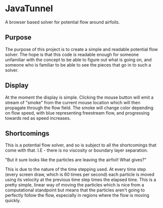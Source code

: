 # JavaTunnel
A browser based solver for potential flow around airfoils.

## Purpose

The purpose of this project is to create a simple and readable potential flow solver. The hope is that this code is readable enough for someone unfamiliar with the concept to be able to figure out what is going on, and someone who is familiar to be able to see the pieces that go in to such a solver.

## Display

At the moment the display is simple. Clicking the mouse button will emit a stream of "smoke" from the current mouse location which will then propagate through the flow field. The smoke will change color depending on flow speed, with blue representing freestream flow, and progressing towards red as speed increases.

## Shortcomings

This is a potential flow solver, and so is subject to all the shortcomings that come with that. I.E - there is no viscosity or boundary layer separation.

"But it sure looks like the particles are leaving the airfoil! What gives?"

This is due to the nature of the time stepping used. At every time step (every screen draw, which is 60 times per second) each particle is moved using its velocity at the previous time step times the elapsed time. This is a pretty simple, linear way of moving the particles which is nice from a computational standpoint but means that the particles aren't going to perfectly follow the flow, especially in regions where the flow is moving quickly.
